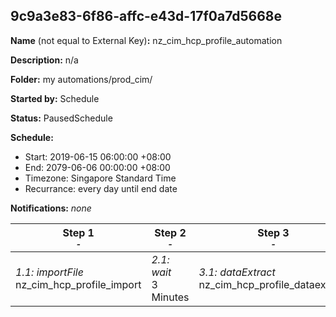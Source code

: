 ## 9c9a3e83-6f86-affc-e43d-17f0a7d5668e

**Name** (not equal to External Key)**:** nz_cim_hcp_profile_automation

**Description:** n/a

**Folder:** my automations/prod_cim/

**Started by:** Schedule

**Status:** PausedSchedule

**Schedule:**

* Start: 2019-06-15 06:00:00 +08:00
* End: 2079-06-06 00:00:00 +08:00
* Timezone: Singapore Standard Time
* Recurrance: every day until end date

**Notifications:** _none_


| Step 1<br>_<small>-</small>_ | Step 2<br>_<small>-</small>_ | Step 3<br>_<small>-</small>_ | Step 4<br>_<small>-</small>_ | Step 5<br>_<small>-</small>_ | Step 6<br>_<small>-</small>_ | Step 7<br>_<small>-</small>_ |
| --- | --- | --- | --- | --- | --- | --- |
| _1.1: importFile_<br>nz_cim_hcp_profile_import | _2.1: wait_<br>3 Minutes | _3.1: dataExtract_<br>nz_cim_hcp_profile_dataextract | _4.1: wait_<br>3 Minutes | _5.1: fileTransfer_<br>nz_cim_hcp_profile_transfer_activity | _6.1: wait_<br>3 Minutes | _7.1: importFile_<br>nz_cim_hcp_profile_import_country_code |

